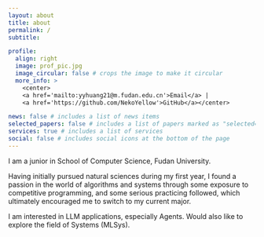 ```yaml
---
layout: about
title: about
permalink: /
subtitle:

profile:
  align: right
  image: prof_pic.jpg
  image_circular: false # crops the image to make it circular
  more_info: >
    <center>
    <a href='mailto:yyhuang21@m.fudan.edu.cn'>Email</a> | 
    <a href='https://github.com/NekoYellow'>GitHub</a></center>

news: false # includes a list of news items
selected_papers: false # includes a list of papers marked as "selected={true}"
services: true # includes a list of services
social: false # includes social icons at the bottom of the page
---
```


I am a junior in School of Computer Science, Fudan University.

Having initially pursued natural sciences during my first year, I found a passion in the world of algorithms and systems through some exposure to competitive programming, and some serious practicing followed, which ultimately encouraged me to switch to my current major.

I am interested in LLM applications, especially Agents. Would also like to explore the field of Systems (MLSys).
